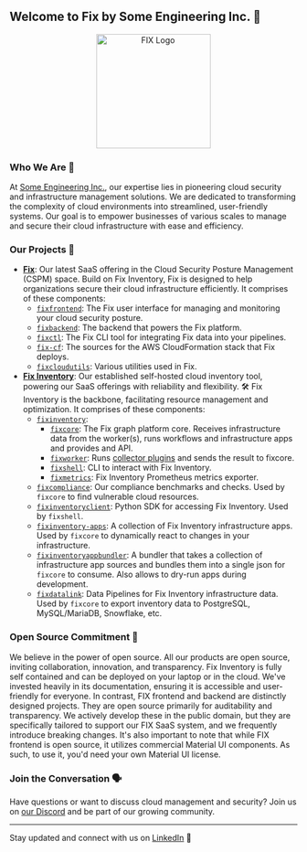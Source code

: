 ## Welcome to Fix by Some Engineering Inc. 👋

<p align="center">
  <img src="https://cdn.some.engineering/assets/fix-logos/fix-logo.svg" alt="FIX Logo" width="200" height="200">
</p>


### Who We Are 🌟
At [Some Engineering Inc.](https://some.engineering), our expertise lies in pioneering cloud security and infrastructure management solutions. We are dedicated to transforming the complexity of cloud environments into streamlined, user-friendly systems. Our goal is to empower businesses of various scales to manage and secure their cloud infrastructure with ease and efficiency.


### Our Projects 🚀
- **[Fix](https://fix.security)**: Our latest SaaS offering in the Cloud Security Posture Management (CSPM) space. Build on Fix Inventory, Fix is designed to help organizations secure their cloud infrastructure efficiently. It comprises of these components:
  - [`fixfrontend`](https://github.com/someengineering/fixfrontend): The Fix user interface for managing and monitoring your cloud security posture.
  - [`fixbackend`](https://github.com/someengineering/fixbackend): The backend that powers the Fix platform.
  - [`fixctl`](https://github.com/someengineering/fixctl): The Fix CLI tool for integrating Fix data into your pipelines.
  - [`fix-cf`](https://github.com/someengineering/fix-cf): The sources for the AWS CloudFormation stack that Fix deploys.
  - [`fixcloudutils`](https://github.com/someengineering/fixcloudutils): Various utilities used in Fix.
- **[Fix Inventory](https://inventory.fix.security)**: Our established self-hosted cloud inventory tool, powering our SaaS offerings with reliability and flexibility. 🛠️ Fix Inventory is the backbone, facilitating resource management and optimization. It comprises of these components:
  - [`fixinventory`](https://github.com/someengineering/fixinventory):
    - [`fixcore`](https://github.com/someengineering/fixinventory/tree/main/fixcore): The Fix graph platform core. Receives infrastructure data from the worker(s), runs workflows and infrastructure apps and provides and API.
    - [`fixworker`](https://github.com/someengineering/fixinventory/tree/main/fixworker): Runs [collector plugins](https://github.com/someengineering/fixinventory/tree/main/plugins) and sends the result to fixcore.
    - [`fixshell`](https://github.com/someengineering/fixinventory/tree/main/fixshell): CLI to interact with Fix Inventory.
    - [`fixmetrics`](https://github.com/someengineering/fixinventory/tree/main/fixmetrics): Fix Inventory Prometheus metrics exporter.
  - [`fixcompliance`](https://github.com/someengineering/fixcompliance): Our compliance benchmarks and checks. Used by `fixcore` to find vulnerable cloud resources.
  - [`fixinventoryclient`](https://github.com/someengineering/fixinventoryclient-python): Python SDK for accessing Fix Inventory. Used by `fixshell`.
  - [`fixinventory-apps`](https://github.com/someengineering/fixinventory-apps): A collection of Fix Inventory infrastructure apps. Used by `fixcore` to dynamically react to changes in your infrastructure.
  - [`fixinventoryappbundler`](https://github.com/someengineering/fixinventoryappbundler): A bundler that takes a collection of infrastructure app sources and bundles them into a single json for `fixcore` to consume. Also allows to dry-run apps during development.
  - [`fixdatalink`](https://github.com/someengineering/fixdatalink): Data Pipelines for Fix Inventory infrastructure data. Used by `fixcore` to export inventory data to PostgreSQL, MySQL/MariaDB, Snowflake, etc.


### Open Source Commitment 💖
We believe in the power of open source. All our products are open source, inviting collaboration, innovation, and transparency. Fix Inventory is fully self contained and can be deployed on your laptop or in the cloud. We've invested heavily in its documentation, ensuring it is accessible and user-friendly for everyone. In contrast, FIX frontend and backend are distinctly designed projects. They are open source primarily for auditability and transparency. We actively develop these in the public domain, but they are specifically tailored to support our FIX SaaS system, and we frequently introduce breaking changes. It's also important to note that while FIX frontend is open source, it utilizes commercial Material UI components. As such, to use it, you'd need your own Material UI license.


### Join the Conversation 🗣️
Have questions or want to discuss cloud management and security? Join us on [our Discord](https://discord.gg/someengineering) and be part of our growing community.

---
Stay updated and connect with us on [LinkedIn](https://linkedin.com/company/fix) 📱
